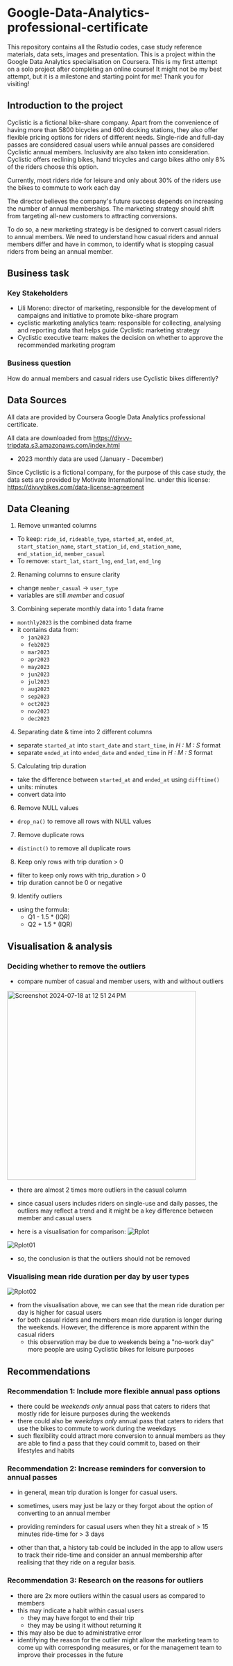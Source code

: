 # Google-Data-Analytics-professional-certificate
This repository contains all the Rstudio codes, case study reference materials, data sets, images and presentation. This is a project within the Google Data Analytics specialisation on Coursera. This is my first attempt on a solo project after completing an online course! It might not be my best attempt, but it is a milestone and starting point for me! Thank you for visiting!

## Introduction to the project 
Cyclistic is a fictional bike-share company. Apart from the convenience of having more than 5800 bicycles and 600 docking stations, they also offer flexible pricing options for riders of different needs. Single-ride and full-day passes are considered casual users while annual passes are considered Cyclistic annual members. Inclusivity are also taken into consideration. Cyclistic offers reclining bikes, hand tricycles and cargo bikes altho only 8% of the riders choose this option. 

Currently, most riders ride for leisure and only about 30% of the riders use the bikes to commute to work each day

The director believes the company's future success depends on increasing the number of annual memberships. The marketing strategy should shift from targeting all-new customers to attracting conversions.

To do so, a new marketing strategy is be designed to convert casual riders to annual members. We need to understand how casual riders and annual members differ and have in common, to identify what is stopping casual riders from being an annual member. 

## Business task
### Key Stakeholders 
- Lili Moreno: director of marketing, responsible for the development of campaigns and initiative to promote bike-share program
- cyclistic marketing analytics team: responsible for collecting, analysing and reporting data that helps guide Cyclistic marketing strategy
- Cyclistic executive team: makes the decision on whether to approve the recommended marketing program

### Business question
How do annual members and casual riders use Cyclistic bikes differently?

## Data Sources
All data are provided by Coursera Google Data Analytics professional certificate. 

All data are downloaded from https://divvy-tripdata.s3.amazonaws.com/index.html 
- 2023 monthly data are used (January - December)

Since Cyclistic is a fictional company, for the purpose of this case study, the data sets are provided by Motivate International Inc. under this license:
https://divvybikes.com/data-license-agreement 

## Data Cleaning
1. Remove unwanted columns
  - To keep: ```ride_id```, ```rideable_type```, ```started_at```, ```ended_at```, ```start_station_name```, ```start_station_id```, ```end_station_name```, ```end_station_id```, ```member_casual```
  - To remove: ```start_lat```, ```start_lng```, ```end_lat```, ```end_lng```

2. Renaming columns to ensure clarity
  - change ```member_casual``` -> ```user_type```
  - variables are still *member* and *casual*

3. Combining seperate monthly data into 1 data frame
  - ```monthly2023``` is the combined data frame
  - it contains data from:
    - ```jan2023```
    - ```feb2023```
    - ```mar2023```
    - ```apr2023```
    - ```may2023```
    - ```jun2023```
    - ```jul2023```
    - ```aug2023```
    - ```sep2023```
    - ```oct2023```
    - ```nov2023```
    - ```dec2023```

4. Separating date & time into 2 different columns
  - separate ```started_at``` into ```start_date``` and ```start_time```, in *H : M : S* format
  - separate ```ended_at``` into ```ended_date``` and ```ended_time``` in *H : M : S* format

5. Calculating trip duration
  - take the difference between ```started_at``` and ```ended_at``` using ```difftime()```
  - units: minutes
  - convert data into <numeric>
  

6. Remove NULL values
  - ```drop_na()``` to remove all rows with NULL values

7. Remove duplicate rows
  - ```distinct()``` to remove all duplicate rows

8. Keep only rows with trip duration > 0
  - filter to keep only rows with trip_duration > 0
  - trip duration cannot be 0 or negative

9. Identify outliers
  - using the formula:
      - Q1 - 1.5 * (IQR)
      - Q2 + 1.5 * (IQR)
   
## Visualisation & analysis
### Deciding whether to remove the outliers
- compare number of casual and member users, with and without outliers
<img width="435" alt="Screenshot 2024-07-18 at 12 51 24 PM" src="https://github.com/user-attachments/assets/2d03e3f4-9aaa-4828-9221-8ca00877d90f">

- there are almost 2 times more outliers in the casual column
- since casual users includes riders on single-use and daily passes, the outliers may reflect a trend and it might be a key difference between member and casual users

- here is a visualisation for comparison:
![Rplot](https://github.com/user-attachments/assets/32ab4ca6-19ca-42e8-8e7c-20d4ff449a66)

![Rplot01](https://github.com/user-attachments/assets/917b6c6a-3caa-4ffd-bc62-8c69f1051339)

- so, the conclusion is that the outliers should not be removed

### Visualising mean ride duration per day by user types
![Rplot02](https://github.com/user-attachments/assets/cf5ab434-ea0c-4af3-b47f-ce7e6dae6db0)

- from the visualisation above, we can see that the mean ride duration per day is higher for casual users
- for both casual riders and members mean ride duration is longer during the weekends. However, the difference is more apparent within the casual riders
  - this observation may be due to weekends being a "no-work day" more people are using Cyclistic bikes for leisure purposes
 
## Recommendations
### Recommendation 1: Include more flexible annual pass options
- there could be *weekends only* annual pass that caters to riders that mostly ride for leisure purposes during the weekends
- there could also be *weekdays only* annual pass that caters to riders that use the bikes to commute to work during the weekdays
- such flexibility could attract more conversion to annual members as they are able to find a pass that they could commit to, based on their lifestyles and habits

### Recommendation 2: Increase reminders for conversion to annual passes
- in general, mean trip duration is longer for casual users.
- sometimes, users may just be lazy or they forgot about the option of converting to an annual member
- providing reminders for casual users when they hit a streak of > 15 minutes ride-time for > 3 days 

- other than that, a history tab could be included in the app to allow users to track their ride-time and consider an annual membership after realising that they ride on a regular basis.

### Recommendation 3: Research on the reasons for outliers
- there are 2x more outliers within the casual users as compared to members
- this may indicate a habit within casual users
  - they may have forgot to end their trip
  - they may be using it without returning it
 - this may also be due to administrative error
 - identifying the reason for the outlier might allow the marketing team to come up with corresponding measures, or for the management team to improve their processes in the future
